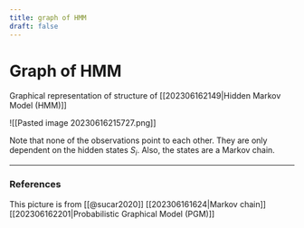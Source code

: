 ```yaml
---
title: graph of HMM
draft: false
---
```

# Graph of HMM
Graphical representation of structure of [[202306162149|Hidden Markov Model (HMM)]]

![[Pasted image 20230616215727.png]]

Note that none of the observations point to each other. They are only dependent on the hidden states $S_i$. Also, the states are a Markov chain. 

---
### References
This picture is from [[@sucar2020]]
[[202306161624|Markov chain]]
[[202306162201|Probabilistic Graphical Model (PGM)]]

